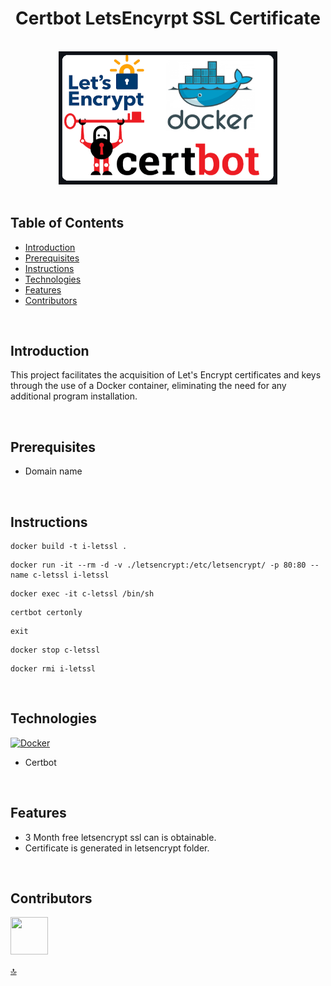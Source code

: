 <h1 align="center">Certbot LetsEncyrpt SSL Certificate</h1> 

<br>

<div align="center">
    <img width=350 src="src/banner.png">
</div>

<br/>

## Table of Contents

- [Introduction](#introduction)
- [Prerequisites](#prerequisites)
- [Instructions](#instructions)
- [Technologies](#technologies)
- [Features](#features)
- [Contributors](#contributors)

<br/>

## Introduction

This project facilitates the acquisition of Let's Encrypt certificates and keys through the use of a Docker container, eliminating the need for any additional program installation.

<br/>

## Prerequisites

* Domain name

<br/>

## Instructions

```
docker build -t i-letssl .
```

```
docker run -it --rm -d -v ./letsencrypt:/etc/letsencrypt/ -p 80:80 --name c-letssl i-letssl 
```

```
docker exec -it c-letssl /bin/sh
```

```
certbot certonly
```

```
exit
```

```
docker stop c-letssl
```

```
docker rmi i-letssl
```

<br/>

## Technologies

[![Docker](https://img.shields.io/badge/docker-%230db7ed.svg?style=for-the-badge&logo=docker&logoColor=white)](https://www.docker.com/)

* Certbot

<br/>

## Features

* 3 Month free letsencrypt ssl can is obtainable.
* Certificate is generated in letsencrypt folder.

<br/>

## Contributors

<a href="https://github.com/ahmettoguz" target="_blank"><img width=60 height=60 src="https://avatars.githubusercontent.com/u/101711642?v=4"></a>

[🔝](#certbot-letsencyrpt-ssl-certificate)

